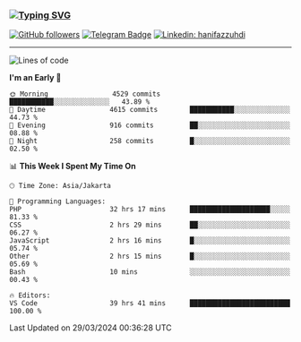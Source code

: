 ### [![Typing SVG](https://readme-typing-svg.herokuapp.com?font=lato&size=22&lines=Hi+There+👋)](https://git.io/typing-svg) 

[![GitHub followers](https://img.shields.io/github/followers/hanifazzuhdi?label=Follow&style=social)](https://github.com/hanifazzuhdi/?tab=follow) 
[![Telegram Badge](https://img.shields.io/badge/-hanif0198-blue?style=social&logo=telegram&link=https://www.t.me/hanif0198/)](https://www.t.me/hanif0198/) 
[![Linkedin: hanifazzuhdi](https://img.shields.io/badge/-hanifazzuhdi-blue?style=flat-square&logo=Linkedin&logoColor=white&link=https://www.linkedin.com/in/hanif-az-zuhdi-69688019b/)](https://www.linkedin.com/in/hanif-az-zuhdi-69688019b/) 

<hr/>

<!--START_SECTION:waka-->
![Lines of code](https://img.shields.io/badge/From%20Hello%20World%20I%27ve%20Written-49.9%20million%20lines%20of%20code-blue)

**I'm an Early 🐤** 

```text
🌞 Morning                4529 commits        ███████████░░░░░░░░░░░░░░   43.89 % 
🌆 Daytime                4615 commits        ███████████░░░░░░░░░░░░░░   44.73 % 
🌃 Evening                916 commits         ██░░░░░░░░░░░░░░░░░░░░░░░   08.88 % 
🌙 Night                  258 commits         █░░░░░░░░░░░░░░░░░░░░░░░░   02.50 % 
```


📊 **This Week I Spent My Time On** 

```text
🕑︎ Time Zone: Asia/Jakarta

💬 Programming Languages: 
PHP                      32 hrs 17 mins      ████████████████████░░░░░   81.33 % 
CSS                      2 hrs 29 mins       ██░░░░░░░░░░░░░░░░░░░░░░░   06.27 % 
JavaScript               2 hrs 16 mins       █░░░░░░░░░░░░░░░░░░░░░░░░   05.74 % 
Other                    2 hrs 15 mins       █░░░░░░░░░░░░░░░░░░░░░░░░   05.69 % 
Bash                     10 mins             ░░░░░░░░░░░░░░░░░░░░░░░░░   00.43 % 

🔥 Editors: 
VS Code                  39 hrs 41 mins      █████████████████████████   100.00 % 
```


 Last Updated on 29/03/2024 00:36:28 UTC
<!--END_SECTION:waka-->
